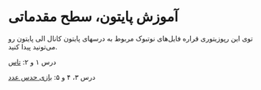 # آموزش پایتون، سطح مقدماتی
توی این رپوزیتوری قراره فایل‌های نوتبوک مربوط به درسهای پایتون کانال الی پایتون رو می‌تونید پیدا کنید. 

درس ۱ و ۲:‌
[تاس](Tass)

درس ۳، ۴ و ۵:
[بازی حدس عدد](GuessNumber)
